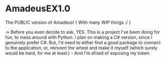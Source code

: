 # AmadeusEX1.0
The PUBLIC version of Amadeus! ( With many WIP things :/ )


-> Before you even decide to ask, YES. This is a project I've been doing for fun, to mess around with Python. I plan on making a C# version, since I genuinely prefer C#. But, I'd need to either find a good package to connect to the application, or, reinvent the wheel and make it myself (which surely would be hard, for me at least.) - And I'm afraid of exposing my token.
